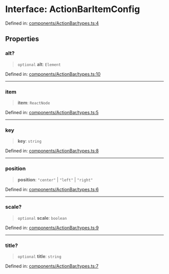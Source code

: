 # Interface: ActionBarItemConfig

Defined in: [components/ActionBar/types.ts:4](https://github.com/onyx-og/prismal-react/blob/4de964c33b6496e718d9735afb715c0a69193872/src/components/ActionBar/types.ts#L4)

## Properties

### alt?

> `optional` **alt**: `Element`

Defined in: [components/ActionBar/types.ts:10](https://github.com/onyx-og/prismal-react/blob/4de964c33b6496e718d9735afb715c0a69193872/src/components/ActionBar/types.ts#L10)

***

### item

> **item**: `ReactNode`

Defined in: [components/ActionBar/types.ts:5](https://github.com/onyx-og/prismal-react/blob/4de964c33b6496e718d9735afb715c0a69193872/src/components/ActionBar/types.ts#L5)

***

### key

> **key**: `string`

Defined in: [components/ActionBar/types.ts:8](https://github.com/onyx-og/prismal-react/blob/4de964c33b6496e718d9735afb715c0a69193872/src/components/ActionBar/types.ts#L8)

***

### position

> **position**: `"center"` \| `"left"` \| `"right"`

Defined in: [components/ActionBar/types.ts:6](https://github.com/onyx-og/prismal-react/blob/4de964c33b6496e718d9735afb715c0a69193872/src/components/ActionBar/types.ts#L6)

***

### scale?

> `optional` **scale**: `boolean`

Defined in: [components/ActionBar/types.ts:9](https://github.com/onyx-og/prismal-react/blob/4de964c33b6496e718d9735afb715c0a69193872/src/components/ActionBar/types.ts#L9)

***

### title?

> `optional` **title**: `string`

Defined in: [components/ActionBar/types.ts:7](https://github.com/onyx-og/prismal-react/blob/4de964c33b6496e718d9735afb715c0a69193872/src/components/ActionBar/types.ts#L7)
